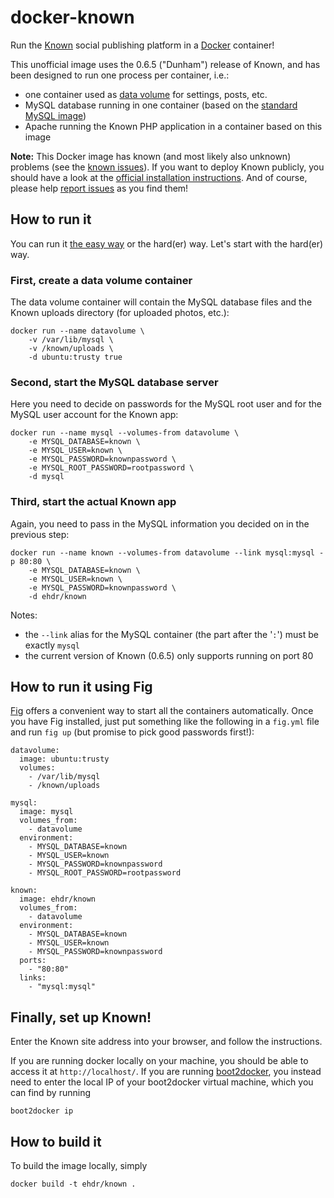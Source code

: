 docker-known
============

Run the [Known][1] social publishing platform in a [Docker][2] container!

This unofficial image uses the 0.6.5 ("Dunham") release of Known, and has been
designed to run one process per container, i.e.:

- one container used as [data volume][3] for settings, posts, etc.
- MySQL database running in one container (based on the [standard MySQL image][4])
- Apache running the Known PHP application in a container based on this image

**Note:** This Docker image has known (and most likely also unknown) problems
(see the [known issues][7]). If you want to deploy Known publicly, you should have
a look at the [official installation instructions][8]. And of course, please help
[report issues][7] as you find them!

How to run it
-------------
You can run it [the easy way](#how-to-run-it-using-fig) or the hard(er) way.
Let's start with the hard(er) way.

### First, create a data volume container
The data volume container will contain the MySQL database files and the Known
uploads directory (for uploaded photos, etc.):

    docker run --name datavolume \
        -v /var/lib/mysql \
        -v /known/uploads \
        -d ubuntu:trusty true

### Second, start the MySQL database server
Here you need to decide on passwords for the MySQL root user and for the MySQL
user account for the Known app:

    docker run --name mysql --volumes-from datavolume \
        -e MYSQL_DATABASE=known \
        -e MYSQL_USER=known \
        -e MYSQL_PASSWORD=knownpassword \
        -e MYSQL_ROOT_PASSWORD=rootpassword \
        -d mysql

### Third, start the actual Known app
Again, you need to pass in the MySQL information you decided on in the
previous step:

    docker run --name known --volumes-from datavolume --link mysql:mysql -p 80:80 \
        -e MYSQL_DATABASE=known \
        -e MYSQL_USER=known \
        -e MYSQL_PASSWORD=knownpassword \
        -d ehdr/known

Notes:

- the `--link` alias for the MySQL container (the part after the '`:`') must be
  exactly `mysql`
- the current version of Known (0.6.5) only supports running on port 80

How to run it using Fig
-----------------------
[Fig][6] offers a convenient way to start all the containers automatically.
Once you have Fig installed, just put something like the following in
a `fig.yml` file and run `fig up` (but promise to pick good passwords
first!):

    datavolume:
      image: ubuntu:trusty
      volumes:
        - /var/lib/mysql
        - /known/uploads
    
    mysql:
      image: mysql
      volumes_from:
        - datavolume
      environment:
        - MYSQL_DATABASE=known
        - MYSQL_USER=known
        - MYSQL_PASSWORD=knownpassword
        - MYSQL_ROOT_PASSWORD=rootpassword
    
    known:
      image: ehdr/known
      volumes_from:
        - datavolume
      environment:
        - MYSQL_DATABASE=known
        - MYSQL_USER=known
        - MYSQL_PASSWORD=knownpassword
      ports:
        - "80:80"
      links:
        - "mysql:mysql"

Finally, set up Known!
----------------------
Enter the Known site address into your browser, and follow the instructions.

If you are running docker locally on your machine, you should be able to
access it at `http://localhost/`.  If you are running [boot2docker][5], you
instead need to enter the local IP of your boot2docker virtual machine, which
you can find by running

    boot2docker ip

How to build it
---------------
To build the image locally, simply

    docker build -t ehdr/known .


[1]: https://withknown.com/
[2]: https://www.docker.com/
[3]: http://docs.docker.com/userguide/dockervolumes/
[4]: https://github.com/docker-library/mysql
[5]: http://boot2docker.io/
[6]: http://www.fig.sh/
[7]: https://github.com/ehdr/docker-known/issues
[8]: http://docs.withknown.com/en/latest/install/index.html
